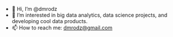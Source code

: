 - 👋 Hi, I’m @dmrodz
- 👀 I’m interested in big data analytics, data science projects, and developing cool data products.
- 📫 How to reach me: dmrodz@gmail.com

<!---
dmrodz/dmrodz is a ✨ special ✨ repository because its `README.md` (this file) appears on your GitHub profile.
You can click the Preview link to take a look at your changes.
--->
